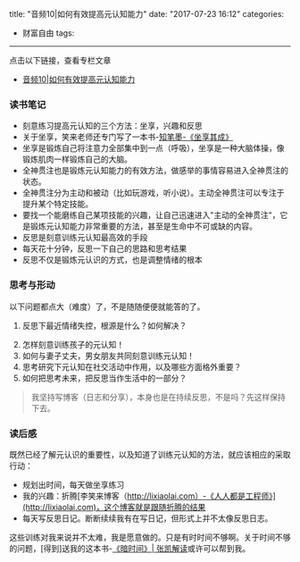title: "音频10|如何有效提高元认知能力"
date: "2017-07-23 16:12"
categories:
  - 财富自由
tags:

---
点击以下链接，查看专栏文章
- [音频10|如何有效提高元认知能力](https://m.igetget.com/subscribe/4zYqdl97MBaLOyV2KbZmRNov0Px6vAzAUjH6NopJExz3rXe5gn8GAk14D6YWjOq2)

### 读书笔记
- 刻意练习提高元认知的三个方法：坐享，兴趣和反思
- 关于坐享，笑来老师还专门写了一本书-[知笔墨-《坐享其成》](http://zhibimo.com/books/xiaolai/zuo-xiang-qi-cheng)
- 坐享是锻炼自己将注意力全部集中到一点（呼吸），坐享是一种大脑体操，像锻炼肌肉一样锻炼自己的大脑。
- 全神贯注也是锻炼元认知能力的有效方法，做感举的事情容易进入全神贯注的状态。
- 全神贯注分为主动和被动（比如玩游戏，听小说）。主动全神贯注可以专注于提升某个特定技能。
- 要找一个能磨练自己某项技能的兴趣，让自己迅速进入"主动的全神贯注"，它是锻炼元认知能力非常重要的方法，甚至是生命中不可或缺的内容。
- 反思是刻意训练元认知最高效的手段
- 每天花十分钟，反思一下自己的思路和思考结果
- 反思不仅是锻炼元认识的方式，也是调整情绪的根本

### 思考与形动
以下问题都点大（难度）了，不是随随便便就能答的了。
1. 反思下最近情绪失控，根源是什么？如何解决？
>
2. 怎样刻意训练孩子的元认知！
3. 如何与妻子丈夫，男女朋友共同刻意训练元认知！
4. 思考研究下元认知在社交活动中作用，以及哪些方面格外重要？
5. 如何把思考未来，把反思当作生活中的一部分？
> 我坚持写博客（日志和分享），本身也是在持续反思，不是吗？先这样保持下去。


### 读后感
既然已经了解元认识的重要性，以及知道了训练元认知的方法，就应该相应的采取行动：
- 规划出时间，每天做坐享练习
- 我的兴趣：折腾[李笑来博客（http://lixiaolai.com）-《人人都是工程师》](http://lixiaolai.com)，这个博客就是跟随折腾的结果
- 每天写反思日记。断断续续我有在写日记，但形式上并不太像反思日志。

这些训练对我来说并不太难，我是愿意做的。只是有时时间不够啊。关于时间不够的问题，[得到]送我的这本书-[《暗时间》| 张凯解读](https://m.igetget.com/share/topic/tid/2694)或许可以帮到我。
